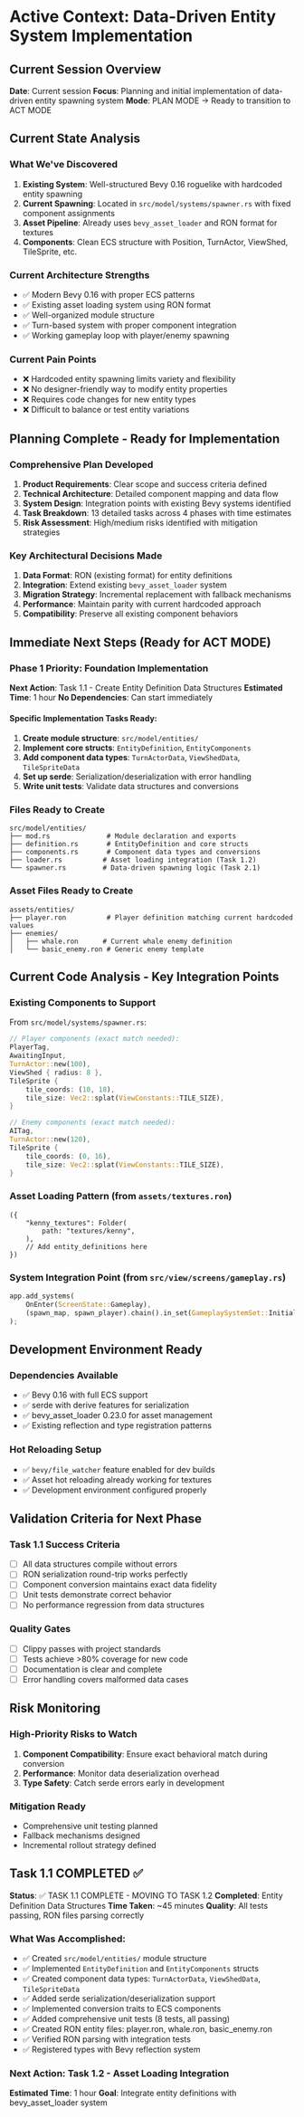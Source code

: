 # Active Context: Data-Driven Entity System Implementation

## Current Session Overview
**Date**: Current session
**Focus**: Planning and initial implementation of data-driven entity spawning system
**Mode**: PLAN MODE → Ready to transition to ACT MODE

## Current State Analysis

### What We've Discovered
1. **Existing System**: Well-structured Bevy 0.16 roguelike with hardcoded entity spawning
2. **Current Spawning**: Located in `src/model/systems/spawner.rs` with fixed component assignments
3. **Asset Pipeline**: Already uses `bevy_asset_loader` and RON format for textures
4. **Components**: Clean ECS structure with Position, TurnActor, ViewShed, TileSprite, etc.

### Current Architecture Strengths
- ✅ Modern Bevy 0.16 with proper ECS patterns
- ✅ Existing asset loading system using RON format
- ✅ Well-organized module structure
- ✅ Turn-based system with proper component integration
- ✅ Working gameplay loop with player/enemy spawning

### Current Pain Points
- ❌ Hardcoded entity spawning limits variety and flexibility
- ❌ No designer-friendly way to modify entity properties
- ❌ Requires code changes for new entity types
- ❌ Difficult to balance or test entity variations

## Planning Complete - Ready for Implementation

### Comprehensive Plan Developed
1. **Product Requirements**: Clear scope and success criteria defined
2. **Technical Architecture**: Detailed component mapping and data flow
3. **System Design**: Integration points with existing Bevy systems identified
4. **Task Breakdown**: 13 detailed tasks across 4 phases with time estimates
5. **Risk Assessment**: High/medium risks identified with mitigation strategies

### Key Architectural Decisions Made
1. **Data Format**: RON (existing format) for entity definitions
2. **Integration**: Extend existing `bevy_asset_loader` system
3. **Migration Strategy**: Incremental replacement with fallback mechanisms
4. **Performance**: Maintain parity with current hardcoded approach
5. **Compatibility**: Preserve all existing component behaviors

## Immediate Next Steps (Ready for ACT MODE)

### Phase 1 Priority: Foundation Implementation
**Next Action**: Task 1.1 - Create Entity Definition Data Structures
**Estimated Time**: 1 hour
**No Dependencies**: Can start immediately

#### Specific Implementation Tasks Ready:
1. **Create module structure**: `src/model/entities/`
2. **Implement core structs**: `EntityDefinition`, `EntityComponents`
3. **Add component data types**: `TurnActorData`, `ViewShedData`, `TileSpriteData`
4. **Set up serde**: Serialization/deserialization with error handling
5. **Write unit tests**: Validate data structures and conversions

### Files Ready to Create
```
src/model/entities/
├── mod.rs              # Module declaration and exports
├── definition.rs       # EntityDefinition and core structs
├── components.rs       # Component data types and conversions
├── loader.rs          # Asset loading integration (Task 1.2)
└── spawner.rs         # Data-driven spawning logic (Task 2.1)
```

### Asset Files Ready to Create
```
assets/entities/
├── player.ron          # Player definition matching current hardcoded values
├── enemies/
│   ├── whale.ron      # Current whale enemy definition
│   └── basic_enemy.ron # Generic enemy template
```

## Current Code Analysis - Key Integration Points

### Existing Components to Support
From `src/model/systems/spawner.rs`:
```rust
// Player components (exact match needed):
PlayerTag,
AwaitingInput,
TurnActor::new(100),
ViewShed { radius: 8 },
TileSprite {
    tile_coords: (10, 18),
    tile_size: Vec2::splat(ViewConstants::TILE_SIZE),
}

// Enemy components (exact match needed):
AITag,
TurnActor::new(120),
TileSprite {
    tile_coords: (0, 16),
    tile_size: Vec2::splat(ViewConstants::TILE_SIZE),
}
```

### Asset Loading Pattern (from `assets/textures.ron`)
```ron
({
    "kenny_textures": Folder(
        path: "textures/kenny",
    ),
    // Add entity_definitions here
})
```

### System Integration Point (from `src/view/screens/gameplay.rs`)
```rust
app.add_systems(
    OnEnter(ScreenState::Gameplay),
    (spawn_map, spawn_player).chain().in_set(GameplaySystemSet::Initialization),
);
```

## Development Environment Ready

### Dependencies Available
- ✅ Bevy 0.16 with full ECS support
- ✅ serde with derive features for serialization
- ✅ bevy_asset_loader 0.23.0 for asset management
- ✅ Existing reflection and type registration patterns

### Hot Reloading Setup
- ✅ `bevy/file_watcher` feature enabled for dev builds
- ✅ Asset hot reloading already working for textures
- ✅ Development environment configured properly

## Validation Criteria for Next Phase

### Task 1.1 Success Criteria
- [ ] All data structures compile without errors
- [ ] RON serialization round-trip works perfectly
- [ ] Component conversion maintains exact data fidelity
- [ ] Unit tests demonstrate correct behavior
- [ ] No performance regression from data structures

### Quality Gates
- [ ] Clippy passes with project standards
- [ ] Tests achieve >80% coverage for new code
- [ ] Documentation is clear and complete
- [ ] Error handling covers malformed data cases

## Risk Monitoring

### High-Priority Risks to Watch
1. **Component Compatibility**: Ensure exact behavioral match during conversion
2. **Performance**: Monitor data deserialization overhead
3. **Type Safety**: Catch serde errors early in development

### Mitigation Ready
- Comprehensive unit testing planned
- Fallback mechanisms designed
- Incremental rollout strategy defined

## Task 1.1 COMPLETED ✅

**Status**: ✅ TASK 1.1 COMPLETE - MOVING TO TASK 1.2
**Completed**: Entity Definition Data Structures
**Time Taken**: ~45 minutes
**Quality**: All tests passing, RON files parsing correctly

### What Was Accomplished:
- ✅ Created `src/model/entities/` module structure
- ✅ Implemented `EntityDefinition` and `EntityComponents` structs
- ✅ Created component data types: `TurnActorData`, `ViewShedData`, `TileSpriteData`
- ✅ Added serde serialization/deserialization support
- ✅ Implemented conversion traits to ECS components
- ✅ Added comprehensive unit tests (8 tests, all passing)
- ✅ Created RON entity files: player.ron, whale.ron, basic_enemy.ron
- ✅ Verified RON parsing with integration tests
- ✅ Registered types with Bevy reflection system

### Next Action: Task 1.2 - Asset Loading Integration
**Estimated Time**: 1 hour
**Goal**: Integrate entity definitions with bevy_asset_loader system
